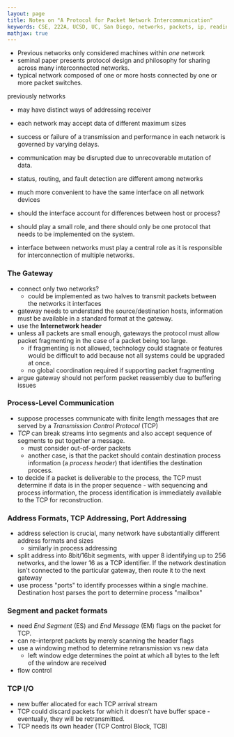 ```yaml
---
layout: page
title: Notes on "A Protocol for Packet Network Intercommunication"
keywords: CSE, 222A, UCSD, UC, San Diego, networks, packets, ip, reading, notes
mathjax: true
---
```



- Previous networks only considered machines within _one_ network
- seminal paper presents protocol design and philosophy for sharing across many interconnected networks.
- typical network composed of one or more hosts connected by one or more packet switches.

previously networks
- may have distinct ways of addressing receiver
- each network may accept data of different maximum sizes
- success or failure of a transmission and performance in each network is governed by varying delays.
- communication may be disrupted due to unrecoverable mutation of data.
- status, routing, and fault detection are different among networks

- much more convenient to have the same interface on all network devices
- should the interface account for differences between host or process?
- should play a small role, and there should only be one protocol that needs to be implemented on the system.
- interface between networks must play a central role as it is responsible for interconnection of multiple networks.

### The Gateway

- connect only two networks?
    - could be implemented as two halves to transmit packets between the networks it interfaces
- gateway needs to understand the source/destination hosts, information must be available in a standard format at the gateway.
- use the **Internetwork header**
- unless all packets are small enough, gateways the protocol must allow packet fragmenting in the case of a packet being too large.
    - if fragmenting is not allowed, technology could stagnate or features would be difficult to add because not all systems could be upgraded at once.
    - no global coordination required if supporting packet fragmenting
- argue gateway should not perform packet reassembly due to buffering issues


### Process-Level Communication

- suppose processes communicate with finite length messages that are served by a _Transmission Control Protocol_ (TCP)
- _TCP_ can break streams into segments and also accept sequence of segments to put together a message.
    - must consider out-of-order packets
    - another case, is that the packet should contain destination process information (a _process header_) that identifies the destination process.
- to decide if a packet is deliverable to the process, the TCP must determine if data is in the proper sequence - with sequencing and process information, the process identification is immediately available to the TCP for reconstruction.


### Address Formats, TCP Addressing, Port Addressing

- address selection is crucial, many network have substantially different address formats and sizes
    - similarly in process addressing
- split address into 8bit/16bit segments, with upper 8 identifying up to 256 networks, and the lower 16 as a TCP identifier. If the network destination isn't connected to the particular gateway, then route it to the next gateway
- use process "ports" to identify processes within a single machine. Destination host parses the port to determine process "mailbox"


### Segment and packet formats

- need _End Segment_ (ES) and _End Message_ (EM) flags on the packet for TCP.
- can re-interpret packets by merely scanning the header flags
- use a windowing method to determine retransmission vs new data
    - left window edge determines the point at which all bytes to the left of the window are received
- flow control

### TCP I/O

- new buffer allocated for each TCP arrival stream
- TCP could discard packets for which it doesn't have buffer space - eventually, they will be retransmitted.
- TCP needs its own header (TCP Control Block, TCB)